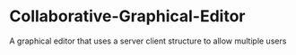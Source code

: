 # Collaborative-Graphical-Editor
A graphical editor that uses a server client structure to allow multiple users
